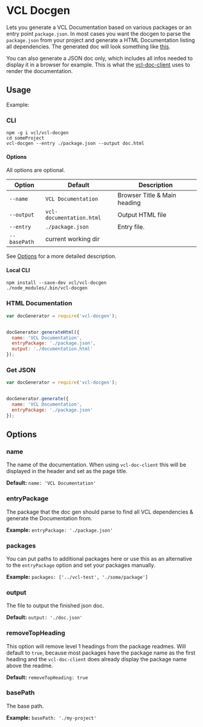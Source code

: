 VCL Docgen
==========

Lets you generate a VCL Documentation based on various packages or an entry point `package.json`.
In most cases you want the docgen to parse the `package.json` from your project and generate a HTML Documentation listing all dependencies. The generated doc will look something like [this](https://vcl.github.com/).

You can also generate a JSON doc only, which includes all infos needed to display it in a browser for example. This is what the [vcl-doc-client](https://github.com/vcl/doc-client) uses to render the documentation.


## Usage

Example:

### CLI

```Shell
npm -g i vcl/vcl-docgen
cd someProject
vcl-docgen --entry ./package.json --output doc.html
```

#### Options
All options are optional.

Option      | Default                 | Description
 ---        | ---                     | ---
`--name`    | `VCL Documentation`     | Browser Title & Main heading
`--output`  | `vcl-documentation.html`| Output HTML file
`--entry`   | `./package.json`        | Entry file.
`--basePath`| current working dir     |

See [Options](https://github.com/vcl/doc-gen#options) for a more detailed description.

#### Local CLI

```Shell
npm install --save-dev vcl/vcl-docgen
./node_modules/.bin/vcl-docgen
```


### HTML Documentation

```JavaScript
var docGenerator = require('vcl-docgen');


docGenerator.generateHtml({
  name: 'VCL Documentation',
  entryPackage: './package.json',
  output: './documentation.html'
});

```

### Get JSON

```JavaScript
var docGenerator = require('vcl-docgen');


docGenerator.generate({
  name: 'VCL Documentation',
  entryPackage: './package.json'
});

```

## Options

### name
The name of the documentation. When using `vcl-doc-client` this will be
displayed in the header and set as the page title.

**Default:** `name: 'VCL Documentation'`

### entryPackage
The package that the doc gen should parse to find all VCL dependencies &
generate the Documentation from.

**Example:** `entryPackage: './package.json'`

### packages
You can put paths to additional packages here or use this as an alternative to
the `entryPackage` option and set your packages manually.

**Example:** `packages: ['../vcl-test', './some/package']`

### output
The file to output the finished json doc.

**Default:** `output: './doc.json'`

### removeTopHeading
This option will remove level 1 headings from the package readmes. Will default
to `true`, because most packages have the package name as the first heading and
the `vcl-doc-client` does already display the package name above the readme.

**Default:** `removeTopHeading: true`

### basePath
The base path.

**Example:** `basePath: './my-project'`
